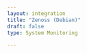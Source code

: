 ```yaml
---
layout: integration 
title: "Zenoss (Debian)"
draft: false
type: System Monitoring

---
```


<!-- docs-include _integrations/agent-common/install/remote-installation.md:::SOURCE_SYSTEM_NAME=Zenoss:::PLATFORM_NAME=Debian:::PLATFORM_LOWER=debian -->

<!-- docs-include _integrations/zenoss/common.md -->

<!-- docs-include _integrations/agent-common/start-and-summary/generic.md:::SOURCE_SYSTEM_NAME=Zenoss:::PLATFORM=debian -->
